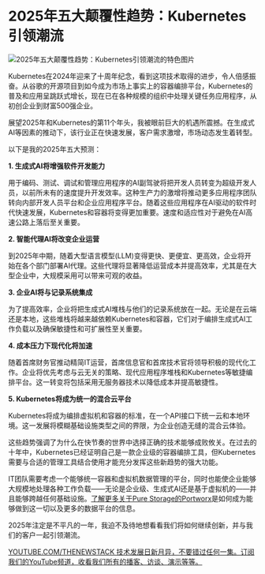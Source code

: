 # 2025年五大颠覆性趋势：Kubernetes引领潮流

![2025年五大颠覆性趋势：Kubernetes引领潮流的特色图片](https://cdn.thenewstack.io/media/2025/01/4572f4a9-lightbulb-1024x576.jpg)

Kubernetes在2024年迎来了十周年纪念，看到这项技术取得的进步，令人倍感振奋。从谷歌的开源项目到如今成为市场上事实上的容器编排平台，Kubernetes的普及和应用呈跳跃式增长，现在已在各种规模的组织中处理关键任务应用程序，从初创企业到财富500强企业。

展望2025年和Kubernetes的第11个年头，我被眼前巨大的机遇所震撼。在生成式AI等因素的推动下，该行业正在快速发展，客户需求激增，市场动态发生着转型。

以下是我的2025年五大预测：

**1. 生成式AI将增强软件开发能力**

用于编码、测试、调试和管理应用程序的AI副驾驶将把开发人员转变为超级开发人员，以前所未有的速度提升开发效率。这种生产力的激增将推动更多应用程序团队转向内部开发人员平台和企业应用程序平台。随着这些应用程序在AI驱动的软件时代快速发展，Kubernetes和容器将变得更加重要。速度和适应性对于避免在AI高速公路上落后至关重要。

**2. 智能代理AI将改变企业运营**

到2025年中期，随着大型语言模型(LLM)变得更快、更便宜、更高效，企业将开始在各个部门部署AI代理。这些代理将显著降低运营成本并提高效率，尤其是在大型企业中，大规模采用可以带来可观的收益。

**3. 企业AI将与记录系统集成**

为了提高效率，企业将把生成式AI堆栈与他们的记录系统放在一起。无论是在云端还是本地，这些堆栈将越来越依赖Kubernetes和容器，它们对于编排生成式AI工作负载以及确保敏捷性和可扩展性至关重要。

**4. 成本压力下现代化将加速**

随着首席财务官推动精简IT运营，首席信息官和首席技术官将领导积极的现代化工作。企业将优先考虑与云无关的策略、现代应用程序堆栈和Kubernetes等敏捷编排平台。这一转变将包括采用无服务器技术以降低成本并提高敏捷性。

**5. Kubernetes将成为统一的混合云平台**

Kubernetes将成为编排虚拟机和容器的标准，在一个API接口下统一云和本地环境。这一发展将模糊基础设施类型之间的界限，为企业创造无缝的混合云体验。

这些趋势强调了为什么在快节奏的世界中选择正确的技术能够成败攸关。在过去的十年中，Kubernetes已经证明自己是一款企业级的容器编排工具，但Kubernetes需要与合适的管理工具结合使用才能充分发挥这些新趋势的强大功能。

IT团队需要考虑一个能够统一容器和虚拟机数据管理的平台，同时也能使企业能够大规模地处理各种工作负载——无论是企业级、生成式AI还是基于虚拟机的——并且能够跨越任何基础设施。[了解更多关于Pure Storage的Portworx](https://portworx.com/)是如何成为能够做到这一切以及更多的数据平台的信息。

2025年注定是不平凡的一年，我迫不及待地想看看我们将如何继续创新，并与我们的客户一起引领潮流。

[YOUTUBE.COM/THENEWSTACK 技术发展日新月异，不要错过任何一集。订阅我们的YouTube频道，收看我们所有的播客、访谈、演示等等。](https://youtube.com/thenewstack?sub_confirmation=1)